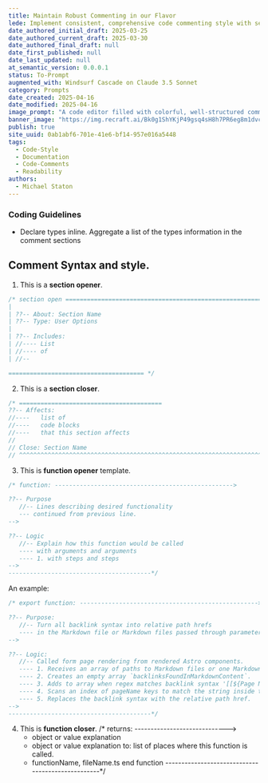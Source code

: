```yaml
---
title: Maintain Robust Commenting in our Flavor
lede: Implement consistent, comprehensive code commenting style with section openers and detailed function documentation
date_authored_initial_draft: 2025-03-25
date_authored_current_draft: 2025-03-30
date_authored_final_draft: null
date_first_published: null
date_last_updated: null
at_semantic_version: 0.0.0.1
status: To-Prompt
augmented_with: Windsurf Cascade on Claude 3.5 Sonnet
category: Prompts
date_created: 2025-04-16
date_modified: 2025-04-16
image_prompt: "A code editor filled with colorful, well-structured comments, section headers, and documentation blocks, symbolizing clarity and comprehensive code annotation."
banner_image: "https://img.recraft.ai/Bk0g1ShYKjP49gsq4sH8h7PR6eg8m1dvcAB_ya82b20/rs:fit:1024:1820:0/raw:1/plain/abs://external/images/0fc404b9-27b8-45cf-8e86-f61ed2b051c2"
publish: true
site_uuid: 0ab1abf6-701e-41e6-bf14-957e016a5448
tags:
  - Code-Style
  - Documentation
  - Code-Comments
  - Readability
authors:
  - Michael Staton
---
```


### Coding Guidelines

- Declare types inline. Aggregate a list of the types information in the comment sections

## Comment Syntax and style. 

1. This is a **section opener**. 
```javascript
/* section open ==============================================================
|
| ??-- About: Section Name
| ??-- Type: User Options
|
| ??-- Includes: 
| //---- List  
| //---- of   
| //--

====================================== */
```
2. This is a **section closer**. 

```javascript
/* ========================================
??-- Affects: 
//----   list of 
//----   code blocks 
//----   that this section affects
// 
// Close: Section Name
// ^^^^^^^^^^^^^^^^^^^^^^^^^^^^^^^^^^^^^^^^^^^^^^^^^^^^^^^^^^^^^^^^^^^^^*/
```

3. This is **function opener** template.
```javascript
/* function: -------------------------------------------------->

??-- Purpose
   //-- Lines describing desired functionality
   --- continued from previous line.
-->

??-- Logic
   //-- Explain how this function would be called
   ---- with arguments and arguments
   ---- 1. with steps and steps
-->
----------------------------------------*/
```

An example:
```javascript
/* export function: -------------------------------------------------->

??-- Purpose:
   //-- Turn all backlink syntax into relative path hrefs 
   ---- in the Markdown file or Markdown files passed through parameters.
-->

??-- Logic:
   //-- Called form page rendering from rendered Astro components. 
   ---- 1. Receives an array of paths to Markdown files or one Markdown file. 
   ---- 2. Creates an empty array `backlinksFoundInMarkdownContent`.
   ---- 3. Adds to array when regex matches backlink syntax '[[${Page Name]]' 
   ---- 4. Scans an index of pageName keys to match the string inside the square brackets. 
   ---- 5. Replaces the backlink syntax with the relative path href. 
-->
----------------------------------------*/
```

4. This is **function closer**.
/* returns: ----------------------------->
      - object or value explanation
      - object or value explanation
   to:
      list of places where this function is called. 
      - functionName, fileName.ts
end function --------------------------------------------------*/